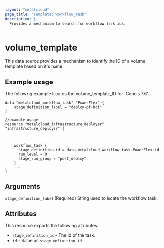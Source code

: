 ```yaml
---
layout: "metalcloud"
page_title: "Template: workflow_task"
description: |-
  Provides a mechanism to search for workflow task ids.
---
```


# volume_template

This data source provides a mechanism to identify the ID of a volume template based on it's name.


## Example usage

The following example locates the volume_template_ID for 'Cenots 7.6'.

```hcl
data "metalcloud_workflow_task" "PowerFlex" {
    stage_definition_label = "deploy-pf-hci"
}

//example usage
resource "metalcloud_infrastructure_deployer" "infrastructure_deployer" {

    ...

    workflow_task {
      stage_definition_id = data.metalcloud_workflow_task.PowerFlex.id
      run_level = 0
      stage_run_group = "post_deploy"
    }
    ...
}
```

## Arguments

`stage_definition_label` (Required) String used to locate the workflow task.


## Attributes

This resource exports the following attributes:

* `stage_definition_id` - The id of the task.
* `id` - Same as `stage_definition_id`
